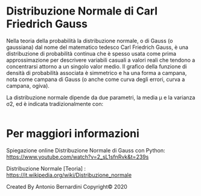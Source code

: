# Distribuzione Normale di Carl Friedrich Gauss

Nella teoria della probabilità la distribuzione normale, o di Gauss (o gaussiana) dal nome del matematico tedesco Carl Friedrich Gauss, è una distribuzione di probabilità continua che è spesso usata come prima approssimazione per descrivere variabili casuali a valori reali che tendono a concentrarsi attorno a un singolo valor medio. Il grafico della funzione di densità di probabilità associata è simmetrico e ha una forma a campana, nota come campana di Gauss (o anche come curva degli errori, curva a campana, ogiva).

La distribuzione normale dipende da due parametri, la media μ e la varianza σ2, ed è indicata tradizionalmente con:

![]()

# Per maggiori informazioni

Spiegazione online Distribuzione Normale di Gauss con Python: https://www.youtube.com/watch?v=2_sL1sfnRvk&t=239s

Distribuzione Normale [Teoria] : https://it.wikipedia.org/wiki/Distribuzione_normale

Created By Antonio Bernardini Copyright© 2020
